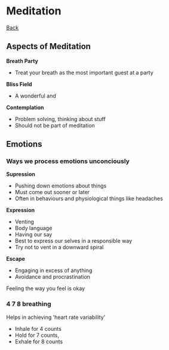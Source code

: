 # Meditation

[Back](README.md)

## Aspects of Meditation

**Breath Party**
- Treat your breath as the most important guest at a party

**Bliss Field**
- A wonderful and  

**Contemplation**
- Problem solving, thinking about stuff
- Should not be part of meditation 

## Emotions

### Ways we process emotions unconciously 

**Supression**
- Pushing down emotions about things
- Must come out sooner or later
- Often in behaviours and physiological things like headaches

**Expression**
- Venting
- Body language
- Having our say
- Best to express our selves in a responsible way
- Try not to vent in a downward spiral

**Escape**
- Engaging in excess of anything
- Avoidance and procrastination

Feeling the way you feel is okay


### 4 7 8 breathing

Helps in achieving 'heart rate variability'

- Inhale for 4 counts
- Hold for 7 counts, 
- Exhale for 8 counts